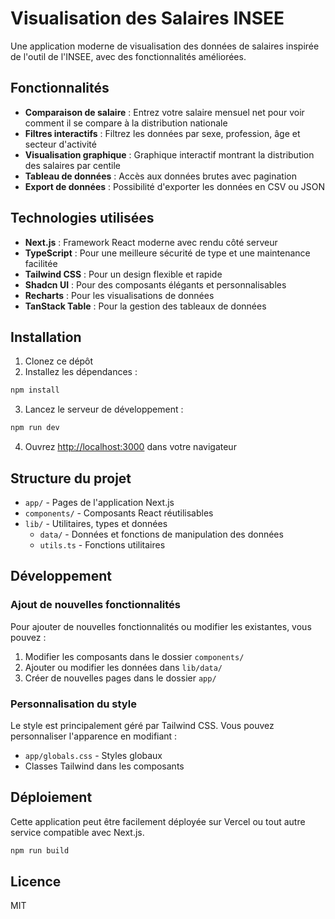 # Visualisation des Salaires INSEE

Une application moderne de visualisation des données de salaires inspirée de l'outil de l'INSEE, avec des fonctionnalités améliorées.

## Fonctionnalités

- **Comparaison de salaire** : Entrez votre salaire mensuel net pour voir comment il se compare à la distribution nationale
- **Filtres interactifs** : Filtrez les données par sexe, profession, âge et secteur d'activité
- **Visualisation graphique** : Graphique interactif montrant la distribution des salaires par centile
- **Tableau de données** : Accès aux données brutes avec pagination
- **Export de données** : Possibilité d'exporter les données en CSV ou JSON

## Technologies utilisées

- **Next.js** : Framework React moderne avec rendu côté serveur
- **TypeScript** : Pour une meilleure sécurité de type et une maintenance facilitée
- **Tailwind CSS** : Pour un design flexible et rapide
- **Shadcn UI** : Pour des composants élégants et personnalisables
- **Recharts** : Pour les visualisations de données
- **TanStack Table** : Pour la gestion des tableaux de données

## Installation

1. Clonez ce dépôt
2. Installez les dépendances :

```bash
npm install
```

3. Lancez le serveur de développement :

```bash
npm run dev
```

4. Ouvrez [http://localhost:3000](http://localhost:3000) dans votre navigateur

## Structure du projet

- `app/` - Pages de l'application Next.js
- `components/` - Composants React réutilisables
- `lib/` - Utilitaires, types et données
  - `data/` - Données et fonctions de manipulation des données
  - `utils.ts` - Fonctions utilitaires

## Développement

### Ajout de nouvelles fonctionnalités

Pour ajouter de nouvelles fonctionnalités ou modifier les existantes, vous pouvez :

1. Modifier les composants dans le dossier `components/`
2. Ajouter ou modifier les données dans `lib/data/`
3. Créer de nouvelles pages dans le dossier `app/`

### Personnalisation du style

Le style est principalement géré par Tailwind CSS. Vous pouvez personnaliser l'apparence en modifiant :

- `app/globals.css` - Styles globaux
- Classes Tailwind dans les composants

## Déploiement

Cette application peut être facilement déployée sur Vercel ou tout autre service compatible avec Next.js.

```bash
npm run build
```

## Licence

MIT
